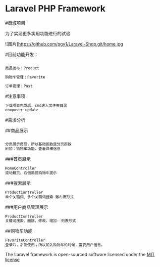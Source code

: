 # Laravel PHP Framework

#商城项目

为了实现更多实用功能进行的试验

![图片]https://github.com/pgy1/Laravel-Shop.git/home.jpg

#目前功能开发：

```php

商品发布：Product

购物车管理：Favorite

订单管理：Past

```

#注意事项

```php
下载项目完成后，cmd进入文件夹目录
composer update

```

#需求分析

##商品展示


```php

分页展示商品，所以基础函数是分页函数
附加：购物车功能、查看详细信息

```

###首页展示

```php
HomeController
滚动翻页、右侧简易购物车提示

```

###搜索展示

```php
ProductController
单个关键词、多个关键词搜索-瀑布流形式

```

###用户商品管理展示

```php
ProductController
关键词搜索、删除，修改，增加--列表形式

```

##购物车功能

```php
FavoriteController
登录后，才能使用；所以加入购物车的时候，需要用户信息。


```
The Laravel framework is open-sourced software licensed under the [MIT license](http://opensource.org/licenses/MIT)
